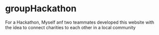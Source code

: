 # groupHackathon

For a Hackathon, Myself anf two teammates developed this website with the idea to connect charities to each other in a local community
